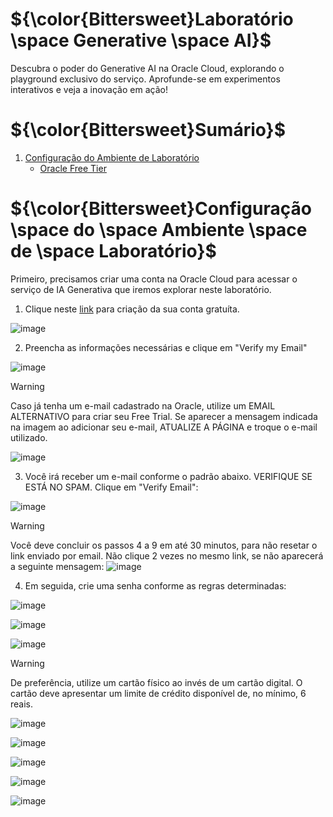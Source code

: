 # ${\color{Bittersweet}Laboratório \space Generative \space AI}$
Descubra o poder do Generative AI na Oracle Cloud, explorando o playground exclusivo do serviço. Aprofunde-se em experimentos interativos e veja a inovação em ação!

# ${\color{Bittersweet}Sumário}$

1. [Configuração do Ambiente de Laboratório](#configuração-do-ambiente-de-laboratório)
   - [Oracle Free Tier](#oracle-free-tier)



# ${\color{Bittersweet}Configuração \space do \space Ambiente \space de \space Laboratório}$

Primeiro, precisamos criar uma conta na Oracle Cloud para acessar o serviço de IA Generativa que iremos explorar neste laboratório.

1. Clique neste [link](https://www.oracle.com/cloud/free/) para criação da sua conta gratuíta.

![image](https://github.com/user-attachments/assets/5e362eb5-9a23-4e74-ad97-f9046c2afe70)


2. Preencha as informações necessárias e clique em "Verify my Email"

![image](https://github.com/user-attachments/assets/68081716-67bd-4d72-962a-750b3337d169)


> [!WARNING]
> Caso já tenha um e-mail cadastrado na Oracle, utilize um EMAIL ALTERNATIVO para criar seu Free Trial. Se aparecer a mensagem indicada na imagem ao adicionar seu e-mail, ATUALIZE A PÁGINA e troque o e-mail utilizado.
> 
> ![image](https://github.com/user-attachments/assets/f59be8cb-781d-4eed-8d76-09a857ba4251)

3. Você irá receber um e-mail conforme o padrão abaixo. VERIFIQUE SE ESTÁ NO SPAM. Clique em "Verify Email":

![image](https://github.com/user-attachments/assets/74d9440b-8f9d-40aa-8437-fe549c04786c)

> [!WARNING]
> Você deve concluir os passos 4 a 9 em até 30 minutos, para não resetar o link enviado por email. Não clique 2 vezes no mesmo link, se não aparecerá a seguinte mensagem:
> ![image](https://github.com/user-attachments/assets/d21c0ba0-30f6-44bf-837a-05f50aa7d550)

4. Em seguida, crie uma senha conforme as regras determinadas:

![image](https://github.com/user-attachments/assets/143e9056-eb60-4d5a-8b8c-f57b680fea69)

![image](https://github.com/user-attachments/assets/a4adffc4-1614-4fa7-ae17-e8dd6e08461c)

![image](https://github.com/user-attachments/assets/3bceb09f-b446-4713-b4b4-27c7fee32ccb)


> [!WARNING]
> De preferência, utilize um cartão físico ao invés de um cartão digital. O cartão deve apresentar um limite de crédito disponível de, no mínimo, 6 reais.


![image](https://github.com/user-attachments/assets/09f0b271-5494-422f-9140-9753091dc78e)

![image](https://github.com/user-attachments/assets/d0a8f8de-32be-475e-84ae-02de04bf281c)

![image](https://github.com/user-attachments/assets/628516a5-44d7-4091-aaf5-29a49f38d7f8)

![image](https://github.com/user-attachments/assets/5ed989a7-f652-40eb-a8cc-75db7c7c24da)

![image](https://github.com/user-attachments/assets/2f6f82e6-9c0d-45e0-8366-97fd24fff873)




